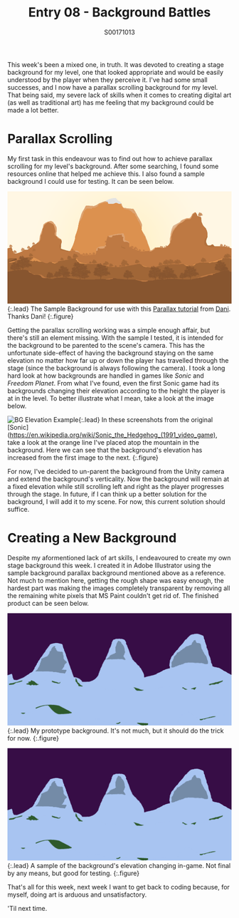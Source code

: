 ﻿---
layout: post
title: Entry 08 - Background Battles
description: >
  A small segment on my attempts to create a scrolling background for the level I'm working on.
author: S00171013
---

This week's been a mixed one, in truth. It was devoted to creating a stage background for my level, one that looked
appropriate and would be easily understood by the player when they perceive it. I've had some small successes, and 
I now have a parallax scrolling background for my level. That being said, my severe lack of skills when it comes 
to creating digital art (as well as traditional art) has me feeling that my background could be made a lot better.

# Parallax Scrolling

My first task in this endeavour was to find out how to achieve parallax scrolling for my level's background. After
some searching, I found some resources online that helped me achieve this. I also found a sample background I 
could use for testing. It can be seen below.

![Sample Background](/assets/img/post_images/jack_images/week-8-sample-background.png){:.lead}
The Sample Background for use with this [Parallax tutorial](https://youtu.be/zit45k6CUMk) from [Dani](https://www.youtube.com/channel/UCIabPXjvT5BVTxRDPCBBOOQ/about). Thanks Dani!
{:.figure}

Getting the parallax scrolling working was a simple enough affair, but there's still an element missing. With the
sample I tested, it is intended for the background to be parented to the scene's camera. This has the unfortunate
side-effect of having the background staying on the same elevation no matter how far up or down the player has 
travelled through the stage (since the background is always following the camera). I took a long hard look at
how backgrounds are handled in games like _Sonic_ and _Freedom Planet_. From what I've found, even the first
Sonic game had its backgrounds changing their elevation according to the height the player is at in the 
level. To better illustrate what I mean, take a look at the image below.

![BG Elevation Example](/assets/img/post_images/jack_images/week-8-elevation-example.png){:.lead}
In these screenshots from the original [Sonic](https://en.wikipedia.org/wiki/Sonic_the_Hedgehog_(1991_video_game), take a look at the orange line I've placed atop the mountain in the background. Here we can see that the background's elevation has increased from the first image to the next.
{:.figure}

For now, I've decided to un-parent the background from the Unity camera and extend the background's verticality.
Now the background will remain at a fixed elevation while still scrolling left and right as the player progresses
through the stage. In future, if I can think up a better solution for the background, I will add it to my scene.
For now, this current solution should suffice.

# Creating a New Background

Despite my aformentioned lack of art skills, I endeavoured to create my own stage background this week. I created it
in Adobe Illustrator using the sample background parallax background mentioned above as a reference. Not much to
mention here, getting the rough shape was easy enough, the hardest part was making the images completely 
transparent by removing all the remaining white pixels that MS Paint couldn't get rid of. The finished 
product can be seen below.

![Proto-background](/assets/img/post_images/jack_images/week-8-proto-background.png){:.lead}
My prototype background. It's not much, but it should do the trick for now.
{:.figure}

![Proto-background](/assets/img/post_images/jack_images/week-8-proto-background.png){:.lead}
A sample of the background's elevation changing in-game. Not final by any means, but good for testing.
{:.figure}

That's all for this week, next week I want to get back to coding because, for myself, doing art is arduous and 
unsatisfactory.

'Til next time.